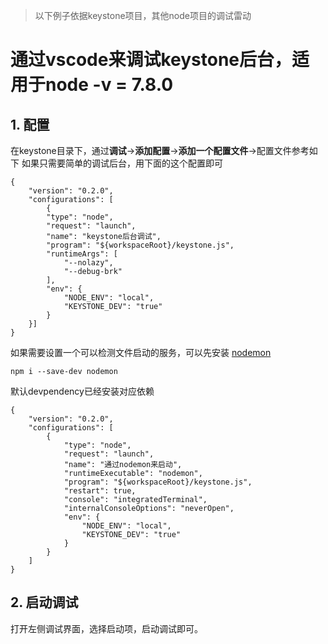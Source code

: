 > 以下例子依据keystone项目，其他node项目的调试雷动
# 通过vscode来调试keystone后台，适用于**node -v = 7.8.0**
## 1. 配置
在keystone目录下，通过**调试**->**添加配置**->**添加一个配置文件**->配置文件参考如下
如果只需要简单的调试后台，用下面的这个配置即可
```
{
    "version": "0.2.0",
    "configurations": [
        {
        "type": "node",
        "request": "launch",
        "name": "keystone后台调试",
        "program": "${workspaceRoot}/keystone.js",
        "runtimeArgs": [
            "--nolazy",
            "--debug-brk"
        ],
        "env": {
            "NODE_ENV": "local",
            "KEYSTONE_DEV": "true"
        }
    }]
}
```
如果需要设置一个可以检测文件启动的服务，可以先安装 [nodemon](https://github.com/remy/nodemon)
```
npm i --save-dev nodemon
```
默认devpendency已经安装对应依赖
```
{
    "version": "0.2.0",
    "configurations": [
        {
            "type": "node",
            "request": "launch",
            "name": "通过nodemon来启动",
            "runtimeExecutable": "nodemon",
            "program": "${workspaceRoot}/keystone.js",
            "restart": true,
            "console": "integratedTerminal",
            "internalConsoleOptions": "neverOpen",
            "env": {
                "NODE_ENV": "local",
                "KEYSTONE_DEV": "true"
            }
        }
    ]
}
```

## 2. 启动调试
打开左侧调试界面，选择启动项，启动调试即可。
